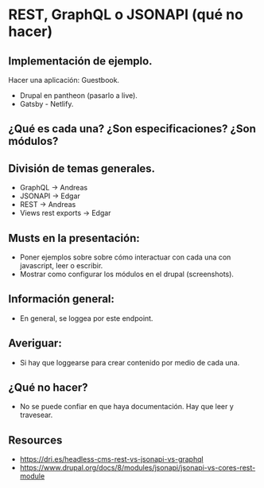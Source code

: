 # REST, GraphQL o JSONAPI (qué no hacer)

## Implementación de ejemplo.

Hacer una aplicación: Guestbook.

- Drupal en pantheon (pasarlo a live).
- Gatsby - Netlify.

## ¿Qué es cada una? ¿Son especificaciones? ¿Son módulos?

## División de temas generales.

- GraphQL -> Andreas
- JSONAPI -> Edgar
- REST -> Andreas
- Views rest exports -> Edgar

## Musts en la presentación:

- Poner ejemplos sobre sobre cómo interactuar con cada una con javascript, leer o escribir.
- Mostrar como configurar los módulos en el drupal (screenshots).

## Información general:

- En general, se loggea por este endpoint.

## Averiguar:

- Si hay que loggearse para crear contenido por medio de cada una.

## ¿Qué no hacer?

- No se puede confiar en que haya documentación. Hay que leer y travesear.

## Resources

- https://dri.es/headless-cms-rest-vs-jsonapi-vs-graphql
- https://www.drupal.org/docs/8/modules/jsonapi/jsonapi-vs-cores-rest-module
